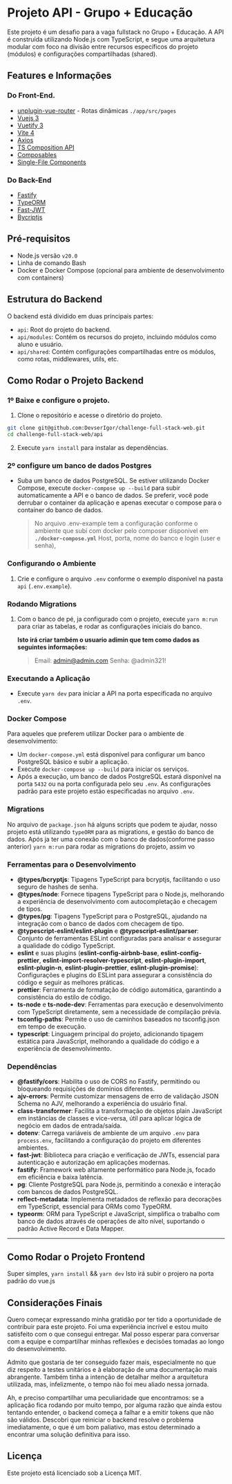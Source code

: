 # Projeto API - Grupo + Educação

Este projeto é um desafio para a vaga fullstack no Grupo + Educação. A API é construída utilizando Node.js com TypeScript, e segue uma arquitetura modular com foco na divisão entre recursos específicos do projeto (módulos) e configurações compartilhadas (shared).

## Features e Informações

### Do Front-End.

- [unplugin-vue-router](https://github.com/posva/unplugin-vue-router) - Rotas dinâmicas `./app/src/pages`
- [Vuejs 3](https://vuejs.org/)
- [Vuetify 3](https://vuetifyjs.com/en/getting-started/installation/#installation)
- [Vite 4](https://vitejs.dev/guide/)
- [Axios](https://axios-http.com/)
- [TS Composition API](https://vuejs.org/guide/typescript/composition-api.html)
- [Composables](https://vuejs.org/guide/reusability/composables.html)
- [Single-File Components](https://vuejs.org/guide/scaling-up/sfc.html)

### Do Back-End

- [Fastify](https://fastify.dev/docs/latest/Guides/Getting-Started/)
- [TypeORM](https://typeorm.io/)
- [Fast-JWT](https://nearform.github.io/fast-jwt/docs/api/)
- [Bycriptjs](https://www.npmjs.com/package/bcrypt)

## Pré-requisitos

- Node.js versão `v20.0`
- Linha de comando Bash
- Docker e Docker Compose (opcional para ambiente de desenvolvimento com containers)

## Estrutura do Backend

O backend está dividido em duas principais partes:

- `api`: Root do projeto do backend.
- `api/modules`: Contém os recursos do projeto, incluindo módulos como aluno e usuário.
- `api/shared`: Contém configurações compartilhadas entre os módulos, como rotas, middlewares, utils, etc.

## Como Rodar o Projeto Backend

### 1º Baixe e configure o projeto.

1. Clone o repositório e acesse o diretório do projeto.

```bash
git clone git@github.com:DevserIgor/challenge-full-stack-web.git
cd challenge-full-stack-web/api
```

2. Execute `yarn install` para instalar as dependências.

### 2º configure um banco de dados Postgres

- Suba um banco de dados PostgreSQL. Se estiver utilizando Docker Compose, execute `docker-compose up --build` para subir automaticamente a API e o banco de dados. Se preferir, você pode derrubar o container da aplicação e apenas executar o compose para o container do banco de dados.
  > No arquivo .env-example tem a configuração conforme o ambiente que subi com docker pelo composer disponivel em **`./docker-compose.yml`**
  > Host, porta, nome do banco e login (user e senha),

### Configurando o Ambiente

1. Crie e configure o arquivo `.env` conforme o exemplo disponível na pasta `api` (`.env.example`).

### Rodando Migrations

1. Com o banco de pé, ja configurado com o projeto, execute `yarn m:run` para criar as tabelas, e rodar as configurações iniciais do banco.

   **Isto irá criar também o usuario adimin que tem como dados as seguintes informações:**

   > Email: admin@admin.com
   > Senha: @admin321!

### Executando a Aplicação

- Execute `yarn dev` para iniciar a API na porta especificada no arquivo `.env`.

### Docker Compose

Para aqueles que preferem utilizar Docker para o ambiente de desenvolvimento:

- Um `docker-compose.yml` está disponível para configurar um banco PostgreSQL básico e subir a aplicação.
- Execute `docker-compose up --build` para iniciar os serviços.
- Após a execução, um banco de dados PostgreSQL estará disponível na porta `5432` ou na porta configurada pelo seu `.env`. As configurações padrão para este projeto estão especificadas no arquivo `.env`.

### Migrations

No arquivo de `package.json` há alguns scripts que podem te ajudar, nosso projeto está utilizando `typeORM` para as migrations, e gestão do banco de dados.
Após ja ter uma conexão com o banco de dados(conforme passo anterior) `yarn m:run` para rodar as migrations do projeto, assim vo

### Ferramentas para o Desenvolvimento

- **@types/bcryptjs**: Tipagens TypeScript para bcryptjs, facilitando o uso seguro de hashes de senha.
- **@types/node**: Fornece tipagens TypeScript para o Node.js, melhorando a experiência de desenvolvimento com autocompletação e checagem de tipos.
- **@types/pg**: Tipagens TypeScript para o PostgreSQL, ajudando na integração com o banco de dados com checagem de tipo.
- **@typescript-eslint/eslint-plugin** e **@typescript-eslint/parser**: Conjunto de ferramentas ESLint configuradas para analisar e assegurar a qualidade do código TypeScript.
- **eslint** e suas plugins (**eslint-config-airbnb-base**, **eslint-config-prettier**, **eslint-import-resolver-typescript**, **eslint-plugin-import**, **eslint-plugin-n**, **eslint-plugin-prettier**, **eslint-plugin-promise**): Configurações e plugins do ESLint para assegurar a consistência do código e seguir as melhores práticas.
- **prettier**: Ferramenta de formatação de código automática, garantindo a consistência do estilo de código.
- **ts-node** e **ts-node-dev**: Ferramentas para execução e desenvolvimento com TypeScript diretamente, sem a necessidade de compilação prévia.
- **tsconfig-paths**: Permite o uso de caminhos baseados no tsconfig.json em tempo de execução.
- **typescript**: Linguagem principal do projeto, adicionando tipagem estática para JavaScript, melhorando a qualidade do código e a experiência de desenvolvimento.

### Dependências

- **@fastify/cors**: Habilita o uso de CORS no Fastify, permitindo ou bloqueando requisições de domínios diferentes.
- **ajv-errors**: Permite customizar mensagens de erro de validação JSON Schema no AJV, melhorando a experiência do usuário final.
- **class-transformer**: Facilita a transformação de objetos plain JavaScript em instâncias de classes e vice-versa, útil para aplicar lógica de negócio em dados de entrada/saída.
- **dotenv**: Carrega variáveis de ambiente de um arquivo `.env` para `process.env`, facilitando a configuração do projeto em diferentes ambientes.
- **fast-jwt**: Biblioteca para criação e verificação de JWTs, essencial para autenticação e autorização em aplicações modernas.
- **fastify**: Framework web altamente performático para Node.js, focado em eficiência e baixa latência.
- **pg**: Cliente PostgreSQL para Node.js, permitindo a conexão e interação com bancos de dados PostgreSQL.
- **reflect-metadata**: Implementa metadados de reflexão para decorações em TypeScript, essencial para ORMs como TypeORM.
- **typeorm**: ORM para TypeScript e JavaScript, simplifica o trabalho com banco de dados através de operações de alto nível, suportando o padrão Active Record e Data Mapper.

---

## Como Rodar o Projeto Frontend

Super simples, `yarn install` && `yarn dev`
Isto irá subir o projero na porta padrão do vue.js

## Considerações Finais

Quero começar expressando minha gratidão por ter tido a oportunidade de contribuir para este projeto. Foi uma experiência incrível e estou muito satisfeito com o que consegui entregar. Mal posso esperar para conversar com a equipe e compartilhar minhas reflexões e decisões tomadas ao longo do desenvolvimento.

Admito que gostaria de ter conseguido fazer mais, especialmente no que diz respeito a testes unitários e à elaboração de uma documentação mais abrangente. Também tinha a intenção de detalhar melhor a arquitetura utilizada, mas, infelizmente, o tempo não foi meu aliado nessa jornada.

Ah, e preciso compartilhar uma peculiaridade que encontramos: se a aplicação fica rodando por muito tempo, por alguma razão que ainda estou tentando entender, o backend começa a falhar e a emitir tokens que não são válidos. Descobri que reiniciar o backend resolve o problema imediatamente, o que é um bom paliativo, mas estou determinado a encontrar uma solução definitiva para isso.

## Licença

Este projeto está licenciado sob a Licença MIT.
